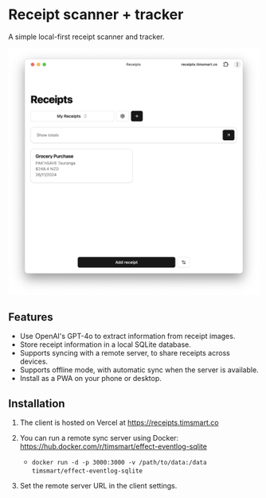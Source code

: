 # Receipt scanner + tracker

A simple local-first receipt scanner and tracker.

![Screenshot](./screenshots/desktop.png)

## Features

- Use OpenAI's GPT-4o to extract information from receipt images.
- Store receipt information in a local SQLite database.
- Supports syncing with a remote server, to share receipts across devices.
- Supports offline mode, with automatic sync when the server is available.
- Install as a PWA on your phone or desktop.

## Installation

1. The client is hosted on Vercel at https://receipts.timsmart.co
2. You can run a remote sync server using Docker: https://hub.docker.com/r/timsmart/effect-eventlog-sqlite

   - `docker run -d -p 3000:3000 -v /path/to/data:/data timsmart/effect-eventlog-sqlite`

3. Set the remote server URL in the client settings.

